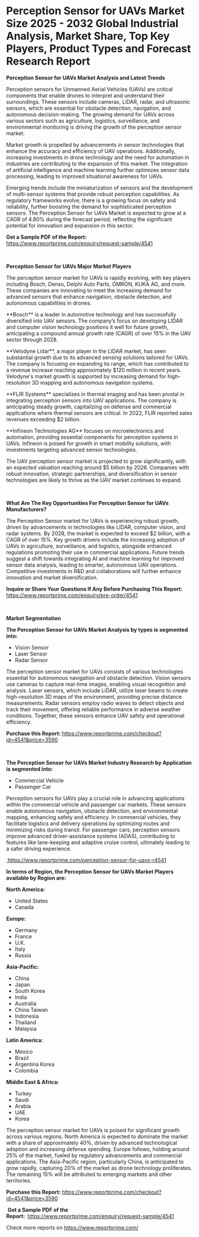 <p><h1>Perception Sensor for UAVs Market Size 2025 - 2032 Global Industrial Analysis, Market Share, Top Key Players, Product Types and Forecast Research Report</h1></p><p><strong>Perception Sensor for UAVs Market Analysis and Latest Trends</strong></p>
<p><p>Perception sensors for Unmanned Aerial Vehicles (UAVs) are critical components that enable drones to interpret and understand their surroundings. These sensors include cameras, LiDAR, radar, and ultrasonic sensors, which are essential for obstacle detection, navigation, and autonomous decision-making. The growing demand for UAVs across various sectors such as agriculture, logistics, surveillance, and environmental monitoring is driving the growth of the perception sensor market. </p><p>Market growth is propelled by advancements in sensor technologies that enhance the accuracy and efficiency of UAV operations. Additionally, increasing investments in drone technology and the need for automation in industries are contributing to the expansion of this market. The integration of artificial intelligence and machine learning further optimizes sensor data processing, leading to improved situational awareness for UAVs.</p><p>Emerging trends include the miniaturization of sensors and the development of multi-sensor systems that provide robust perception capabilities. As regulatory frameworks evolve, there is a growing focus on safety and reliability, further boosting the demand for sophisticated perception sensors. The Perception Sensor for UAVs Market is expected to grow at a CAGR of 4.80% during the forecast period, reflecting the significant potential for innovation and expansion in this sector.</p></p>
<p><strong>Get a Sample PDF of the Report:&nbsp;</strong> <a href="https://www.reportprime.com/enquiry/request-sample/4541?utm_campaign=3316&utm_medium=2&utm_source=Github&utm_content=ia&utm_term=19032025&utm_id=perception-sensor-for-uavs">https://www.reportprime.com/enquiry/request-sample/4541</a></p>
<p>&nbsp;</p>
<p><strong>Perception Sensor for UAVs Major Market Players</strong></p>
<p><p>The perception sensor market for UAVs is rapidly evolving, with key players including Bosch, Denso, Delphi Auto Parts, OMRON, KUKA AG, and more. These companies are innovating to meet the increasing demand for advanced sensors that enhance navigation, obstacle detection, and autonomous capabilities in drones.</p><p>**Bosch** is a leader in automotive technology and has successfully diversified into UAV sensors. The company’s focus on developing LIDAR and computer vision technology positions it well for future growth, anticipating a compound annual growth rate (CAGR) of over 15% in the UAV sector through 2028.</p><p>**Velodyne Lidar**, a major player in the LIDAR market, has seen substantial growth due to its advanced sensing solutions tailored for UAVs. The company is focusing on expanding its range, which has contributed to a revenue increase reaching approximately $120 million in recent years. Velodyne's market growth is supported by increasing demand for high-resolution 3D mapping and autonomous navigation systems.</p><p>**FLIR Systems** specializes in thermal imaging and has been pivotal in integrating perception sensors into UAV applications. The company is anticipating steady growth, capitalizing on defense and commercial applications where thermal sensors are critical. In 2022, FLIR reported sales revenues exceeding $2 billion.</p><p>**Infineon Technologies AG** focuses on microelectronics and automation, providing essential components for perception systems in UAVs. Infineon is poised for growth in smart mobility solutions, with investments targeting advanced sensor technologies.</p><p>The UAV perception sensor market is projected to grow significantly, with an expected valuation reaching around $5 billion by 2026. Companies with robust innovation, strategic partnerships, and diversification in sensor technologies are likely to thrive as the UAV market continues to expand.</p></p>
<p>&nbsp;</p>
<p><strong>What Are The Key Opportunities For Perception Sensor for UAVs Manufacturers?</strong></p>
<p><p>The Perception Sensor market for UAVs is experiencing robust growth, driven by advancements in technologies like LIDAR, computer vision, and radar systems. By 2028, the market is expected to exceed $2 billion, with a CAGR of over 15%. Key growth drivers include the increasing adoption of UAVs in agriculture, surveillance, and logistics, alongside enhanced regulations promoting their use in commercial applications. Future trends suggest a shift towards integrating AI and machine learning for improved sensor data analysis, leading to smarter, autonomous UAV operations. Competitive investments in R&D and collaborations will further enhance innovation and market diversification.</p></p>
<p><strong>Inquire or Share Your Questions If Any Before Purchasing This Report:</strong> <a href="https://www.reportprime.com/enquiry/pre-order/4541?utm_campaign=3316&utm_medium=2&utm_source=Github&utm_content=ia&utm_term=19032025&utm_id=perception-sensor-for-uavs">https://www.reportprime.com/enquiry/pre-order/4541</a></p>
<p>&nbsp;</p>
<p><strong>Market Segmentation</strong></p>
<p><strong>The Perception Sensor for UAVs Market Analysis by types is segmented into:</strong></p>
<p><ul><li>Vision Sensor</li><li>Laser Sensor</li><li>Radar Sensor</li></ul></p>
<p><p>The perception sensor market for UAVs consists of various technologies essential for autonomous navigation and obstacle detection. Vision sensors use cameras to capture real-time images, enabling visual recognition and analysis. Laser sensors, which include LiDAR, utilize laser beams to create high-resolution 3D maps of the environment, providing precise distance measurements. Radar sensors employ radio waves to detect objects and track their movement, offering reliable performance in adverse weather conditions. Together, these sensors enhance UAV safety and operational efficiency.</p></p>
<p><strong>Purchase this Report:&nbsp;</strong><a href="https://www.reportprime.com/checkout?id=4541&price=3590&utm_campaign=3316&utm_medium=2&utm_source=Github&utm_content=ia&utm_term=19032025&utm_id=perception-sensor-for-uavs">https://www.reportprime.com/checkout?id=4541&price=3590</a></p>
<p>&nbsp;</p>
<p><strong>The Perception Sensor for UAVs Market Industry Research by Application is segmented into:</strong></p>
<p><ul><li>Commercial Vehicle</li><li>Passenger Car</li></ul></p>
<p><p>Perception sensors for UAVs play a crucial role in advancing applications within the commercial vehicle and passenger car markets. These sensors enable autonomous navigation, obstacle detection, and environmental mapping, enhancing safety and efficiency. In commercial vehicles, they facilitate logistics and delivery operations by optimizing routes and minimizing risks during transit. For passenger cars, perception sensors improve advanced driver-assistance systems (ADAS), contributing to features like lane-keeping and adaptive cruise control, ultimately leading to a safer driving experience.</p></p>
<p><a href="https://www.reportprime.com/perception-sensor-for-uavs-r4541?utm_campaign=3316&utm_medium=2&utm_source=Github&utm_content=ia&utm_term=19032025&utm_id=perception-sensor-for-uavs">&nbsp;https://www.reportprime.com/perception-sensor-for-uavs-r4541</a></p>
<p><strong>In terms of Region, the Perception Sensor for UAVs Market Players available by Region are:</strong></p>
<p>
    <p> <strong> North America: </strong>
        <ul>
            <li>United States</li>
            <li>Canada</li>
        </ul>
        </p> 
    <p> <strong> Europe: </strong>
        <ul>
            <li>Germany</li>
            <li>France</li>
            <li>U.K.</li>
            <li>Italy</li>
            <li>Russia</li>
        </ul>
        </p> 
    <p> <strong> Asia-Pacific: </strong>
        <ul>
            <li>China</li>
            <li>Japan</li>
            <li>South Korea</li>
            <li>India</li>
            <li>Australia</li>
            <li>China Taiwan</li>
            <li>Indonesia</li>
            <li>Thailand</li>
            <li>Malaysia</li>
        </ul>
        </p> 
    <p> <strong> Latin America: </strong>
        <ul>
            <li>Mexico</li>
            <li>Brazil</li>
            <li>Argentina Korea</li>
            <li>Colombia</li>
        </ul>
        </p> 
    <p> <strong> Middle East & Africa: </strong>
        <ul>
            <li>Turkey</li>
            <li>Saudi</li>
            <li>Arabia</li>
            <li>UAE</li>
            <li>Korea</li>
        </ul>
    </p>
    </p>
<p><p>The perception sensor market for UAVs is poised for significant growth across various regions. North America is expected to dominate the market with a share of approximately 40%, driven by advanced technological adoption and increasing defense spending. Europe follows, holding around 25% of the market, fueled by regulatory advancements and commercial applications. The Asia-Pacific region, particularly China, is anticipated to grow rapidly, capturing 20% of the market as drone technology proliferates. The remaining 15% will be attributed to emerging markets and other territories.</p></p>
<p><strong>Purchase this Report: </strong><a href="https://www.reportprime.com/checkout?id=4541&price=3590&utm_campaign=3316&utm_medium=2&utm_source=Github&utm_content=ia&utm_term=19032025&utm_id=perception-sensor-for-uavs">https://www.reportprime.com/checkout?id=4541&price=3590</a></p>
<p>&nbsp;<strong>Get a Sample PDF of the Report:&nbsp;&nbsp;</strong><a href="https://www.reportprime.com/enquiry/request-sample/4541?utm_campaign=3316&utm_medium=2&utm_source=Github&utm_content=ia&utm_term=19032025&utm_id=perception-sensor-for-uavs">https://www.reportprime.com/enquiry/request-sample/4541</a></p>
<p><strong></strong></p>
<p>Check more reports on <a href="https://www.reportprime.com/?utm_campaign=3316&utm_medium=2&utm_source=Github&utm_content=ia&utm_term=19032025&utm_id=perception-sensor-for-uavs">https://www.reportprime.com/</a></p>